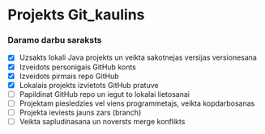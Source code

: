 # Projekts Git_kaulins

### **Daramo darbu saraksts**
- [x] Uzsakts lokali Java projekts un veikta sakotnejas versijas versionesana
- [x] Izveidots personigais GitHub konts
- [x] Izveidots pirmais repo GitHub
- [x] Lokalais projekts izvietots GitHub pratuve
- [ ] Papildinat GitHub repo un iegut to lokalai lietosanai 
- [ ] Projektam piesledzies vel viens programmetajs, veikta kopdarbosanas
- [ ] Projekta ieviests jauns zars (branch)
- [ ] Veikta sapludinasana un noversts merge konflikts
